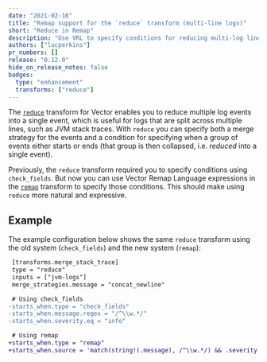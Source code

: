 ```yaml
---
date: "2021-02-16"
title: "Remap support for the `reduce` transform (multi-line logs)"
short: "Reduce in Remap"
description: "Use VRL to specify conditions for reducing multi-log lines into a single log event"
authors: ["lucperkins"]
pr_numbers: []
release: "0.12.0"
hide_on_release_notes: false
badges:
  type: "enhancement"
  transforms: ["reduce"]
---
```


The [`reduce`][reduce] transform for Vector enables you to reduce multiple log
events into a single event, which is useful for logs that are split across
multiple lines, such as JVM stack traces. With `reduce` you can specify both a
merge strategy for the events and a condition for specifying when a group of
events either starts or ends (that group is then collapsed, i.e. *reduced* into
a single event).

Previously, the `reduce` transform required you to specify conditions using
`check_fields`. But now you can use Vector Remap Language expressions in the
[`remap`][remap] transform to specify those conditions. This should make using
`reduce` more natural and expressive.

## Example

The example configuration below shows the same `reduce` transform using the old
system (`check_fields`) and the new system (`remap`):

```diff
 [transforms.merge_stack_trace]
 type = "reduce"
 inputs = ["jvm-logs"]
 merge_strategies.message = "concat_newline"

 # Using check_fields
-starts_when.type = "check_fields"
-starts_when.message.regex = "/^\\w.*/"
-starts_when.severity.eq = "info"

 # Using remap
+starts_when.type = "remap"
+starts_when.source = 'match(string!(.message), /^\\w.*/) && .severity == "info"'
```

[reduce]: /docs/reference/configuration/transforms/reduce
[remap]: /docs/reference/configuration/transforms/remap
